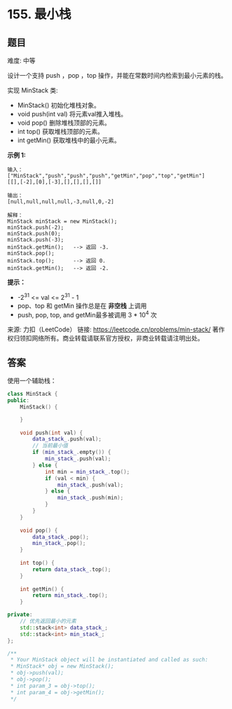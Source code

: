 # 155. 最小栈

 ## 题目 
难度: 中等

设计一个支持 push ，pop ，top 操作，并能在常数时间内检索到最小元素的栈。

实现 MinStack 类:

- MinStack() 初始化堆栈对象。
- void push(int val) 将元素val推入堆栈。
- void pop() 删除堆栈顶部的元素。
- int top() 获取堆栈顶部的元素。
- int getMin() 获取堆栈中的最小元素。




**示例 1:**

```
输入：
["MinStack","push","push","push","getMin","pop","top","getMin"]
[[],[-2],[0],[-3],[],[],[],[]]

输出：
[null,null,null,null,-3,null,0,-2]

解释：
MinStack minStack = new MinStack();
minStack.push(-2);
minStack.push(0);
minStack.push(-3);
minStack.getMin();   --> 返回 -3.
minStack.pop();
minStack.top();      --> 返回 0.
minStack.getMin();   --> 返回 -2.

```




**提示：**

- -2<sup>31</sup> <= val <= 2<sup>31</sup> - 1
- pop、top 和 getMin 操作总是在 **非空栈** 上调用
- push, pop, top, and getMin最多被调用 3 * 10<sup>4</sup> 次

来源: 力扣（LeetCode）
链接: https://leetcode.cn/problems/min-stack/
著作权归领扣网络所有。商业转载请联系官方授权，非商业转载请注明出处。

## 答案

使用一个辅助栈：

```c++
class MinStack {
public:
    MinStack() {

    }
    
    void push(int val) {
        data_stack_.push(val);
        // 当前最小值
        if (min_stack_.empty()) {
            min_stack_.push(val);
        } else {
            int min = min_stack_.top();
            if (val < min) {
                min_stack_.push(val);
            } else {
                min_stack_.push(min);
            }
        }
    }
    
    void pop() {
        data_stack_.pop();
        min_stack_.pop();
    }
    
    int top() {
        return data_stack_.top();
    }
    
    int getMin() {
        return min_stack_.top();
    }

private:
    // 优先返回最小的元素
    std::stack<int> data_stack_;
    std::stack<int> min_stack_;
};

/**
 * Your MinStack object will be instantiated and called as such:
 * MinStack* obj = new MinStack();
 * obj->push(val);
 * obj->pop();
 * int param_3 = obj->top();
 * int param_4 = obj->getMin();
 */
```

